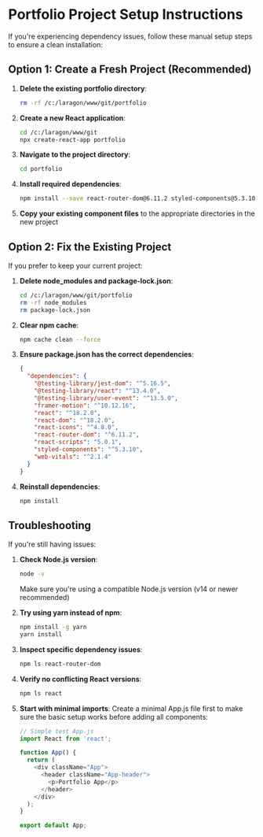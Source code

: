 # Portfolio Project Setup Instructions

If you're experiencing dependency issues, follow these manual setup steps to ensure a clean installation:

## Option 1: Create a Fresh Project (Recommended)

1. **Delete the existing portfolio directory**:
   ```bash
   rm -rf /c:/laragon/www/git/portfolio
   ```

2. **Create a new React application**:
   ```bash
   cd /c:/laragon/www/git
   npx create-react-app portfolio
   ```

3. **Navigate to the project directory**:
   ```bash
   cd portfolio
   ```

4. **Install required dependencies**:
   ```bash
   npm install --save react-router-dom@6.11.2 styled-components@5.3.10 framer-motion@10.12.16 react-icons@4.8.0
   ```

5. **Copy your existing component files** to the appropriate directories in the new project

## Option 2: Fix the Existing Project

If you prefer to keep your current project:

1. **Delete node_modules and package-lock.json**:
   ```bash
   cd /c:/laragon/www/git/portfolio
   rm -rf node_modules
   rm package-lock.json
   ```

2. **Clear npm cache**:
   ```bash
   npm cache clean --force
   ```

3. **Ensure package.json has the correct dependencies**:
   ```json
   {
     "dependencies": {
       "@testing-library/jest-dom": "^5.16.5",
       "@testing-library/react": "^13.4.0",
       "@testing-library/user-event": "^13.5.0",
       "framer-motion": "^10.12.16",
       "react": "^18.2.0",
       "react-dom": "^18.2.0",
       "react-icons": "^4.8.0",
       "react-router-dom": "^6.11.2",
       "react-scripts": "5.0.1",
       "styled-components": "^5.3.10",
       "web-vitals": "^2.1.4"
     }
   }
   ```

4. **Reinstall dependencies**:
   ```bash
   npm install
   ```

## Troubleshooting

If you're still having issues:

1. **Check Node.js version**:
   ```bash
   node -v
   ```
   Make sure you're using a compatible Node.js version (v14 or newer recommended)

2. **Try using yarn instead of npm**:
   ```bash
   npm install -g yarn
   yarn install
   ```

3. **Inspect specific dependency issues**:
   ```bash
   npm ls react-router-dom
   ```

4. **Verify no conflicting React versions**:
   ```bash
   npm ls react
   ```

5. **Start with minimal imports**:
   Create a minimal App.js file first to make sure the basic setup works before adding all components:
   ```javascript
   // Simple test App.js
   import React from 'react';
   
   function App() {
     return (
       <div className="App">
         <header className="App-header">
           <p>Portfolio App</p>
         </header>
       </div>
     );
   }
   
   export default App;
   ```
